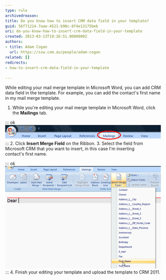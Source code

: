 ```yaml
---
type: rule
archivedreason: 
title: Do you know how to insert CRM data field in your template?
guid: 56f71214-7aae-4521-b90c-8f4e13175beb
uri: do-you-know-how-to-insert-crm-data-field-in-your-template
created: 2013-03-13T19:26:51.0000000Z
authors:
- title: Adam Cogan
  url: https://ssw.com.au/people/adam-cogan
related: []
redirects:
- how-to-insert-crm-data-field-in-your-template

---
```


While editing your mail merge template in Microsoft Word, you can add CRM data field in the template. For example, you can add the contact's first name in my mail merge template.

<!--endintro-->

1. While you're editing your mail merge template in Microsoft Word, click the  **Mailings** tab.

::: ok
![Figure: Click the Mailings tab](insert-mail-merge-1.jpg)
:::
2. Click  **Insert Merge Field** on the Ribbon.
3. Select the field from Microsoft CRM that you want to insert, in this case I'm inserting<br>                            contact's first name.

::: ok
![Figure: Insert contact's first name in mail merge template](insert-mail-merge-2.jpg)
:::
4. Finish your editing your template and upload the template to CRM 2011.
